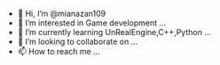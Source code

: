 - 👋 Hi, I’m @mianazan109
- 👀 I’m interested in Game development ...
- 🌱 I’m currently learning UnRealEngine,C++,Python ...
- 💞️ I’m looking to collaborate on ...
- 📫 How to reach me ...

<!---
mianazan109/mianazan109 is a ✨ special ✨ repository because its `README.md` (this file) appears on your GitHub profile.
You can click the Preview link to take a look at your changes.
--->
